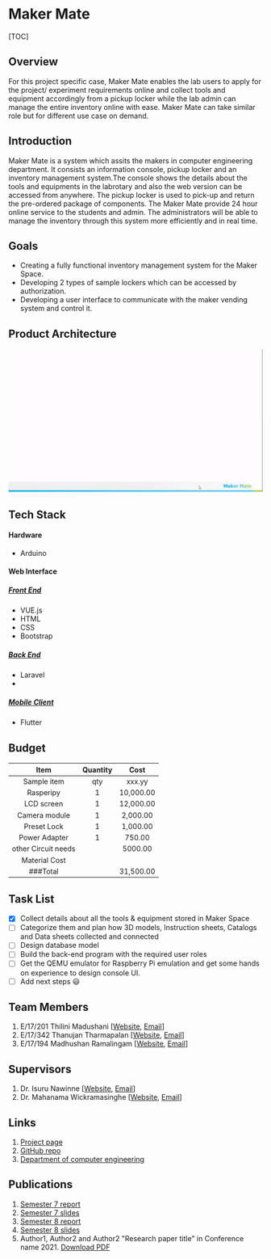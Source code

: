 
[//]: # "Please refer the instructions in below URL for the configurations"
[//]: # "https://projects.ce.pdn.ac.lk/docs/how-to-add-a-project"

# Maker Mate

[TOC]

## Overview
For this project specific case, Maker Mate enables the lab users to apply for the project/ experiment requirements online and collect tools and equipment accordingly from a pickup locker while the lab admin can manage the entire inventory online with ease. Maker Mate can take similar role but for different use case on demand.

## Introduction
Maker Mate is a system which assits the makers in computer engineering department. It consists an information console, pickup locker and an inventory management system.The console shows the details about the tools and equipments in the labrotary and also the web version can be accessed from anywhere. The pickup locker is used to pick-up and return the pre-ordered package of components. The Maker Mate provide 24 hour online service to the students and admin. The administrators will be able to manage the inventory through this system more efficiently and in real time.

## Goals
* Creating a fully functional inventory management system for the Maker Space.
* Developing 2 types of sample lockers which can be accessed by authorization. 
* Developing a user interface to communicate with the maker vending system and control it.



## Product Architecture

![Maker Mate Architecture](docs/assets/img/animations/product-architecture.gif)



## Tech Stack

#### Hardware
* Arduino

#### Web Interface
##### <u>Front End</u>
* VUE.js
* HTML
* CSS
* Bootstrap
##### <u>Back End</u>
* Laravel
* 
##### <u>Mobile Client</u>
* Flutter

## Budget

|    Item                     | Quantity |  Cost           |
| :---------:                 | :------: | :----:          |
| Sample item                 |   qty    | xxx.yy          |
| Rasperipy                   |    1     | 10,000.00       |
| LCD screen                  |    1     | 12,000.00       |
| Camera module               |    1     |  2,000.00       |
| Preset Lock                 |    1     |  1,000.00       |
| Power Adapter               |    1     |    750.00       |
| other Circuit needs         |          |   5000.00       |
| Material Cost               |          |                 |
| ###Total                    |          | 31,500.00       |

## Task List

- [x] Collect details about all the tools & equipment stored in Maker Space
- [ ] Categorize them and plan how 3D models, Instruction sheets, Catalogs and Data sheets collected and connected
- [ ] Design database model
- [ ] Build the back-end program with the required user roles
- [ ] Get the QEMU emulator for Raspberry Pi emulation and get some hands on experience to design console UI.
- [ ] Add next steps :smiley:

## Team Members

1. E/17/201 Thilini Madushani [[Website](http://www.thilini98.me/), [Email](mailto:e17201@eng.pdn.ac.lk)]
2. E/17/342 Thanujan Tharmapalan [[Website](https://github.com/thanujan96), [Email](mailto:e17342@eng.pdn.ac.lk)]
3. E/17/194 Madhushan Ramalingam [[Website](https://www.drmadhushan.me/), [Email](mailto:drmadhushan@gmail.com)]

## Supervisors
1. Dr. Isuru Nawinne [[Website](http://www.ce.pdn.ac.lk/academic-staff/isuru-nawinne/), [Email](mailto:isurunawinne@eng.pdn.ac.lk)]
2. Dr. Mahanama Wickramasinghe [[Website](http://www.ce.pdn.ac.lk/2021/05/02/dr-mahanama-wickramasinghe/), [Email](mailto:mahanamaw@eng.pdn.ac.lk)]

## Links
1. [Project page](https://cepdnaclk.github.io/e17-3yp-maker-mate)
2. [GitHub repo](https://github.com/cepdnaclk/e17-3yp-maker-mate)
3. [Department of computer engineering](http://ce.pdn.ac.lk)

## Publications
1. [Semester 7 report](https://cepdnaclk.github.io/e17-3yp-maker-mate)
2. [Semester 7 slides](https://cepdnaclk.github.io/e17-3yp-maker-mate)
3. [Semester 8 report](https://cepdnaclk.github.io/e17-3yp-maker-mate)
4. [Semester 8 slides](https://cepdnaclk.github.io/e17-3yp-maker-mate)
5. Author1, Author2 and Author2 "Research paper title" in Conference name 2021. [Download PDF ](https://cepdnaclk.github.io/e17-3yp-maker-mate)
